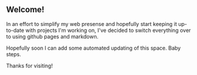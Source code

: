 ## Welcome!

In an effort to simplify my web presense and hopefully start keeping it up-to-date with projects I'm working on, I've decided to switch everything over to using github pages and markdown.

Hopefully soon I can add some automated updating of this space. Baby steps.

Thanks for visiting!

